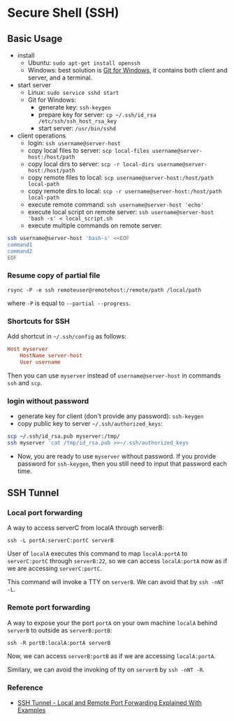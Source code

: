 
# Secure Shell (SSH)

## Basic Usage

  * install
    * Ubuntu: `sudo apt-get install openssh`
    * Windows: best solution is [Git for Windows](https://gitforwindows.org/), it contains both client and server, and a terminal.
  * start server
    * Linux: `sudo service sshd start`
    * Git for Windows: 
      * generate key: `ssh-keygen`
      * prepare key for server: `cp ~/.ssh/id_rsa /etc/ssh/ssh_host_rsa_key`
      * start server: `/usr/bin/sshd`
  * client operations
    * login: `ssh username@server-host`
    * copy local files to server: `scp local-files username@server-host:/host/path`
    * copy local dirs to server: `scp -r local-dirs username@server-host:/host/path`
    * copy remote files to local: `scp username@server-host:/host/path local-path`
    * copy remote dirs to local: `scp -r username@server-host:/host/path local-path`
    * execute remote command: `ssh username@server-host 'echo'`
    * execute local script on remote server: `ssh username@server-host 'bash -s' < local_script.sh`
    * execute multiple commands on remote server:
```bash
ssh username@server-host 'bash-s' <<EOF
command1
command2
EOF
```

### Resume copy of partial file

```
rsync -P -e ssh remoteuser@remotehost:/remote/path /local/path
```

where `-P` is equal to `--partial --progress`.

### Shortcuts for SSH
Add shortcut in `~/.ssh/config` as follows: 
```conf
Host myserver
    HostName server-host
    User username
```
Then you can use `myserver` instead of `username@server-host` in commands `ssh` and `scp`.

### login without password
  * generate key for client (don't provide any password): `ssh-keygen`
  * copy public key to server `~/.ssh/authorized_keys`: 
```bash
scp ~/.ssh/id_rsa.pub myserver:/tmp/
ssh myserver 'cat /tmp/id_rsa.pub >>~/.ssh/authorized_keys
```
  * Now, you are ready to use `myserver` without password. If you provide password for `ssh-keygen`, then you still need to input that password each time.

## SSH Tunnel

### Local port forwarding

A way to access serverC from localA through serverB:
```
ssh -L portA:serverC:portC serverB
```
User of `localA` executes this command to map `localA:portA` to `serverC:portC` through `serverB:22`, so we can access `localA:portA` now as if we are accessing `serverC:portC`.

This command will invoke a TTY on `serverB`. We can avoid that by `ssh -nNT -L`.

### Remote port forwarding

A way to expose your the port `portA` on your own machine `localA` behind `serverB` to outside as `serverB:portB`:
```
ssh -R portB:localA:portA serverB
```
Now, we can access `serverB:portB` as if we are accessing `localA:portA`.

Similary, we can avoid the invoking of tty on `serverB` by `ssh -nNT -R`.


### Reference
  * [SSH Tunnel - Local and Remote Port Forwarding Explained With Examples](https://blog.trackets.com/2014/05/17/ssh-tunnel-local-and-remote-port-forwarding-explained-with-examples.html)
